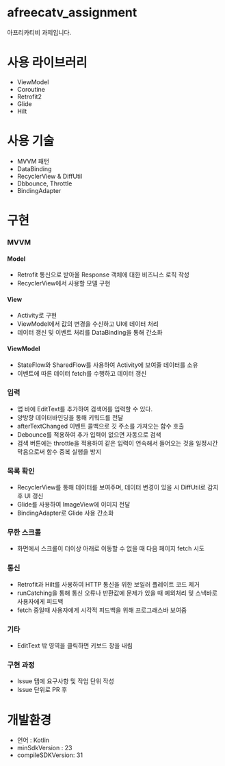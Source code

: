 # afreecatv_assignment

아프리카티비 과제입니다.

# 사용 라이브러리
- ViewModel
- Coroutine
- Retrofit2
- Glide
- Hilt

# 사용 기술
- MVVM 패턴
- DataBinding
- RecyclerView & DiffUtil
- Dbbounce, Throttle
- BindingAdapter

# 구현
### MVVM
#### Model
- Retrofit 통신으로 받아올 Response 객체에 대한 비즈니스 로직 작성
- RecyclerView에서 사용할 모델 구현

#### View
- Activity로 구현
- ViewModel에서 값의 변경을 수신하고 UI에 데이터 처리
- 데이터 갱신 및 이벤트 처리를 DataBinding을 통해 간소화

#### ViewModel
- StateFlow와 SharedFlow를 사용하여 Activity에 보여줄 데이터를 소유
- 이벤트에 따른 데이터 fetch를 수행하고 데이터 갱신

### 입력
- 앱 바에 EditText를 추가하여 검색어를 입력할 수 있다.
- 양방향 데이터바인딩을 통해 키워드를 전달
- afterTextChanged 이벤트 콜백으로 깃 주소를 가져오는 함수 호출
- Debounce를 적용하여 추가 입력이 없으면 자동으로 검색
- 검색 버튼에는 throttle을 적용하여 같은 입력이 연속해서 들어오는 것을 일정시간 막음으로써 함수 중복 실행을 방지

### 목록 확인
- RecyclerView를 통해 데이터를 보여주며, 데이터 변경이 있을 시 DiffUtil로 감지 후 UI 갱신
- Glide를 사용하여 ImageView에 이미지 전달
- BindingAdapter로 Glide 사용 간소화

### 무한 스크롤
- 화면에서 스크롤이 더이상 아래로 이동할 수 없을 때 다음 페이지 fetch 시도

### 통신
- Retrofit과 Hilt를 사용하여 HTTP 통신을 위한 보일러 플레이트 코드 제거
- runCatching을 통해 통신 오류나 반환값에 문제가 있을 때 예외처리 및 스낵바로 사용자에게 피드백
- fetch 중일때 사용자에게 시각적 피드백을 위해 프로그래스바 보여줌

### 기타
- EditText 밖 영역을 클릭하면 키보드 창을 내림

### 구현 과정
- Issue 탭에 요구사항 및 작업 단위 작성
- Issue 단위로 PR 후 

# 개발환경
- 언어 : Kotlin
- minSdkVersion : 23
- compileSDKVersion: 31
